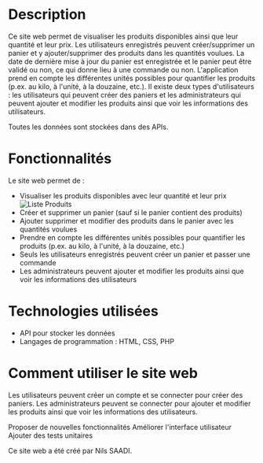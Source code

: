 # Description
Ce site web permet de visualiser les produits disponibles ainsi que leur quantité et leur prix. 
Les utilisateurs enregistrés peuvent créer/supprimer un panier et y ajouter/supprimer des produits dans les quantités voulues.
La date de dernière mise à jour du panier est enregistrée et le panier peut être validé ou non, ce qui donne lieu à une commande ou non. 
L'application prend en compte les différentes unités possibles pour quantifier les produits (p.ex. au kilo, à l'unité, à la douzaine, etc.).
Il existe deux types d'utilisateurs : les utilisateurs qui peuvent créer des paniers et les administrateurs qui peuvent ajouter et modifier les produits
ainsi que voir les informations des utilisateurs.

Toutes les données sont stockées dans des APIs.

# Fonctionnalités
Le site web permet de :

- Visualiser les produits disponibles avec leur quantité et leur prix
![Liste Produits](images/listeProduits.png "Liste Produits")
- Créer et supprimer un panier (sauf si le panier contient des produits)
- Ajouter supprimer et modifier des produits dans le panier avec les quantités voulues
- Prendre en compte les différentes unités possibles pour quantifier les produits (p.ex. au kilo, à l'unité, à la douzaine, etc.)
- Seuls les utilisateurs enregistrés peuvent créer un panier et passer une commande
- Les administrateurs peuvent ajouter et modifier les produits ainsi que voir les informations des utilisateurs

# Technologies utilisées
- API pour stocker les données
- Langages de programmation : HTML, CSS, PHP

# Comment utiliser le site web
Les utilisateurs peuvent créer un compte et se connecter pour créer des paniers.
Les administrateurs peuvent se connecter pour ajouter et modifier les produits ainsi que voir les informations des utilisateurs.

Proposer de nouvelles fonctionnalités
Améliorer l'interface utilisateur
Ajouter des tests unitaires


Ce site web a été créé par Nils SAADI.
